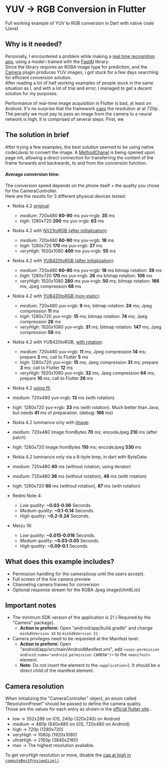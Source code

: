 # YUV -> RGB Conversion in Flutter

Full working example of YUV to RGB conversion in Dart with native code (Java)

## Why is it needed?
Personally, I encountered a problem while making a [real time recognition app](https://github.com/tomerblecher/fruit-recoginition-app), using a model i trained with the [FastAI](https://www.fast.ai/) library.  
Since the library requires an RGBA image type for prediction, and the [Camera](https://pub.dev/packages/camera) plugin produces YUV images, i got stuck for a few days searching for efficient conversion solution.  
After reading a lot of half working examples of people stuck in the same situation as I, and with a lot of trial and error, I managed to get a decent solution for my purposes.

Performance of real-time image acquisition in Flutter is bad, at least on Android.
It's no surprise that the framework [caps](https://github.com/mklim/plugins/blob/master/packages/camera/android/src/main/java/io/flutter/plugins/camera/CameraUtils.java#L28)
the resolution at  at 720p.
The penalty we must pay to pass an image from the camera to a neural network is high. It is comprised of several steps. First, we

## The solution in brief
After trying a few examples, the best solution seemed to be using native code(Java) to convert the image.
A [MethodChanel](https://flutter.dev/docs/development/platform-integration/platform-channels?tab=android-channel-java-tab) is being opened upon page init, allowing a direct connection for transferring the content of the frame forwards and backwards, to and from the conversion function.

#### Average conversion time:
The conversion speed depends on the phone itself + the quality you chose for the CameraController.  
Here are the results for 3 different physical devices tested:

* Nokia 4.2 [original](https://github.com/alexcohn/YUV_2_RGB/tree/909afee5062843e18f2fb9d3ea6e5ac43ecb8fcc):
  * *medium*: 720x480 **60-90** ms yuv->rgb: **35** ms
  * *high*: 1280x720 **200** ms yuv->rgb: **63** ms

* Nokia 4.2 with [NV21toRGB (after initialization)](https://github.com/alexcohn/YUV_2_RGB/tree/8a0d7dae74356a0528604c1756131bff9f4a24a6):
  * *medium*: 720x480 **60-90** ms yuv->rgb: **18** ms
  * *high*: 1280x720 **170** ms yuv->rgb: **27** ms
  * *veryHigh*: 1920x1080 **400** ms yuv->rgb: **55** ms

* Nokia 4.2 with [YUB420toRGB (after initialization)](https://github.com/alexcohn/YUV_2_RGB/tree/b3cee7d55e1497f4fc3802caaf9479326f4632b3):
  * *medium*: 720x480 **60-90** ms yuv->rgb: **18** ms bitmap rotation: **39** ms
  * *high*: 1280x720 **170** ms yuv->rgb: **26** ms bitmap rotation: **106** ms
  * *veryHigh*: 1920x1080 **280** ms yuv->rgb: **50** ms; bitmap rotation: **166** ms; Jpeg compression **68** ms

* Nokia 4.2 with [YUB420toRGB (non-static)](https://github.com/alexcohn/YUV_2_RGB/tree/b59b62d6fd91836f43b6892bb358df282e4643db):
  * *medium*: 720x480 yuv->rgb: **9** ms; bitmap rotation: **24** ms; Jpeg compression **11** ms
  * *high*: 1280x720 yuv->rgb: **15** ms; bitmap rotation: **74** ms; Jpeg compression **26** ms
  * *veryHigh*: 1920x1080 yuv->rgb: **31** ms; bitmap rotation: **147** ms; Jpeg compression **58** ms

* Nokia 4.2 with YUB420toRGB, [with rotation](https://github.com/alexcohn/YUV_2_RGB/tree/bf1b367a239f0f91e88f0456f36780a0642a5365):
  * *medium*: 720x480 yuv->rgb: **11** ms; Jpeg compression **14** ms; prepare **2** ms; call to Flutter **5** ms
  * *high*: 1280x720 yuv->rgb: **15** ms; Jpeg compression **31** ms; prepare **3** ms; call to Flutter **12** ms
  * *veryHigh*: 1920x1080 yuv->rgb: **32** ms; Jpeg compression **64** ms; prepare **10** ms; call to Flutter **26** ms

 * Nokia 4.2 [using ffi](https://github.com/Hugand/camera_tutorial.git):
  * *medium*: 720x480 yuv->rgb: **13** ms (with rotation).
  * *high*: 1280x720 yuv->rgb: **33** ms (with rotation). Much better than Java, but needs **41** ms of preparation. (debug: **166** ms)

 * Nokia 4.2 luminance only with [Image](https://github.com/brendan-duncan/image.git):
  * *medium*: 720x480 Image.fromBytes **70** ms; encodeJpeg **210** ms (after patch)
  * *high*: 1280x720 Image.fromBytes **110** ms; encodeJpeg **530** ms

 * Nokia 4.2 luminance only via a 8-byte bmp, in dart with ByteData:
  * *medium*: 720x480 **40** ms (without rotation, using iterator)
  * *medium*: 720x480 **36** ms (without rotation), **49** ms (with rotation)
  * *high*: 1280x720 **60** ms (without rotation), **87** ms (with rotation)

* Redmi Note 4:
  * *Low quality*: **~0.03-0.06** Seconds.
  * *Medium quality*: **~0.1-0.14** Seconds.
  * *High quality*: **~0.2-0.24** Seconds.

* Meizu 16:
  * *Low quality*: **~0.015-0.016** Seconds.
  * *Medium quality*: **~0.03-0.05** Seconds.
  * *High quality*: **~0.09-0.1** Seconds.
  
## What does this example includes?
* Permission handling for the camera(loop until the users accept).
* Full screen of the live camera preview
* Channeling camera frames for conversion
* Optional response stream for the RGBA Jpeg image(Uint8List)

## Important notes
* The minimum SDK version of the application is 21 ( Required by the "Camera" package).
  * **Action to preform**: Open "android/app/build.gradle" and change
   ```minSdkVersion XX``` to ```minSdkVersion 21```
* Camera privileges need to be requested at the Manifest level.
  * **Action to preform**: Open "android/app/src/main/AndroidManifest.xml",
add ```<uses-permission android:name="android.permission.CAMERA"/>``` to the ```<manifest>``` element.
  * **Note**: Do not insert the element to the ```<application>```). It should be a direct child of the manifest element.

## Camera resolution
When initializing the "CameraController" object, an enum called "ResolutionPreset" should be passed to define the camera quality.  
Those are the values for each entry as shown in the [official flutter site](https://pub.dev/documentation/camera/latest/camera/ResolutionPreset-class.html)..

* low → 352x288 on iOS, 240p (320x240) on Android
* medium → 480p (640x480 on iOS, 720x480 on Android)
* high → 720p (1280x720)
* veryHigh → 1080p (1920x1080)
* ultraHigh → 2160p (3840x2160)
* max → The highest resolution available.

To get *veryHigh* resolution or more, disable the [cap at *high* in `computeBestPreviewSize()`](https://github.com/mklim/plugins/blob/master/packages/camera/android/src/main/java/io/flutter/plugins/camera/CameraUtils.java#L28).

